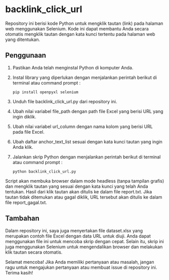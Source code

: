 # backlink_click_url

Repository ini berisi kode Python untuk mengklik tautan (link) pada halaman web menggunakan Selenium. Kode ini dapat membantu Anda secara otomatis mengklik tautan dengan kata kunci tertentu pada halaman web yang ditentukan.

## Penggunaan

1. Pastikan Anda telah menginstal Python di komputer Anda.
2. Instal library yang diperlukan dengan menjalankan perintah berikut di terminal atau command prompt :

   ```pip install openpyxl selenium```
   
4. Unduh file backlink_click_url.py dari repository ini.
5. Ubah nilai variabel file_path dengan path file Excel yang berisi URL yang ingin diklik.
6. Ubah nilai variabel url_column dengan nama kolom yang berisi URL pada file Excel.
7. Ubah daftar anchor_text_list sesuai dengan kata kunci tautan yang ingin Anda klik.
8. Jalankan skrip Python dengan menjalankan perintah berikut di terminal atau command prompt :
   
   ```python backlink_click_url.py```
   
Script akan membuka browser dalam mode headless (tanpa tampilan grafis) dan mengklik tautan yang sesuai dengan kata kunci yang telah Anda tentukan. Hasil dari klik tautan akan ditulis ke dalam file report.txt. Jika tautan tidak ditemukan atau gagal diklik, URL tersebut akan ditulis ke dalam file report_gagal.txt.

## Tambahan
Dalam repository ini, saya juga menyertakan file dataset.xlsx yang merupakan contoh file Excel dengan data URL untuk diuji. Anda dapat menggunakan file ini untuk mencoba skrip dengan cepat. Selain itu, skrip ini juga menggunakan Selenium untuk mengendalikan browser dan melakukan klik tautan secara otomatis.

Selamat mencoba! Jika Anda memiliki pertanyaan atau masalah, jangan ragu untuk mengajukan pertanyaan atau membuat issue di repository ini. Terima kasih!

